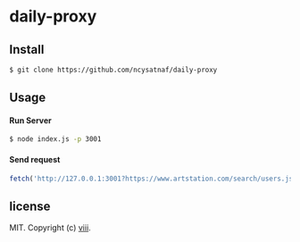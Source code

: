 # daily-proxy

## Install
```bash
$ git clone https://github.com/ncysatnaf/daily-proxy
```

## Usage
#### Run Server
```bash
$ node index.js -p 3001
```

#### Send request
```js
fetch('http://127.0.0.1:3001?https://www.artstation.com/search/users.json?q=m4')
```

## license

MIT. Copyright (c) [viii](https://github.com/ncysatnaf).
